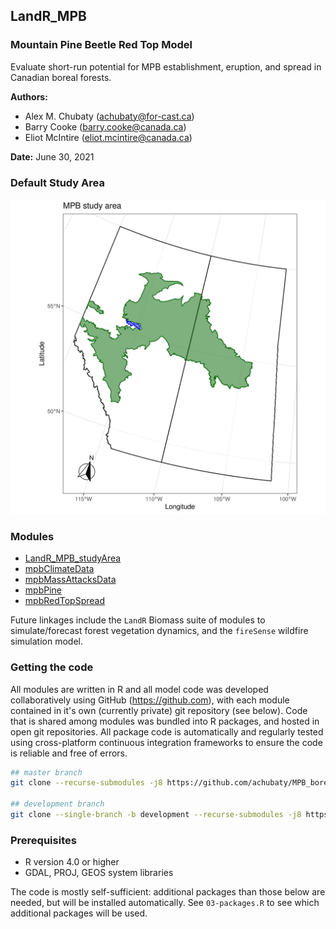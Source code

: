 ## LandR_MPB

### Mountain Pine Beetle Red Top Model

Evaluate short-run potential for MPB establishment, eruption, and spread in Canadian boreal forests.

**Authors:**

- Alex M. Chubaty (<achubaty@for-cast.ca>)
- Barry Cooke (<barry.cooke@canada.ca>)
- Eliot McIntire (<eliot.mcintire@canada.ca>)

**Date:** June 30, 2021

### Default Study Area

![](images/mpb_studyArea.png)

### Modules

- [LandR_MPB_studyArea](https://github.com/achubaty/LandR_MPB_studyArea)
- [mpbClimateData](https://github.com/achubaty/mpbClimateData)
- [mpbMassAttacksData](https://github.com/achubaty/mpbMassAttacksData)
- [mpbPine](https://github.com/achubaty/mpbPine)
- [mpbRedTopSpread](https://github.com/achubaty/mpbRedTopSpread)

Future linkages include the `LandR` Biomass suite of modules to simulate/forecast forest vegetation dynamics, and the `fireSense` wildfire simulation model.

### Getting the code

All modules are written in R and all model code was developed collaboratively using GitHub (<https://github.com>), with each module contained in it's own (currently private) git repository (see below).
Code that is shared among modules was bundled into R packages, and hosted in open git repositories.
All package code is automatically and regularly tested using cross-platform continuous integration frameworks to ensure the code is reliable and free of errors.

```bash
## master branch
git clone --recurse-submodules -j8 https://github.com/achubaty/MPB_boreal

## development branch
git clone --single-branch -b development --recurse-submodules -j8 https://github.com/achubaty/MPB_boreal
```

### Prerequisites

- R version 4.0 or higher
- GDAL, PROJ, GEOS system libraries

The code is mostly self-sufficient: additional packages than those below are needed, but will be installed automatically.
See `03-packages.R` to see which additional packages will be used.
